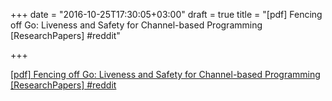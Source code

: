 +++
date = "2016-10-25T17:30:05+03:00"
draft = true
title = "[pdf] Fencing off Go: Liveness and Safety for Channel-based Programming [ResearchPapers]  #reddit"

+++

<p><a href="https://t.co/pTzMRmhqyp">[pdf] Fencing off Go: Liveness and Safety for Channel-based Programming [ResearchPapers]  #reddit</a></p>
